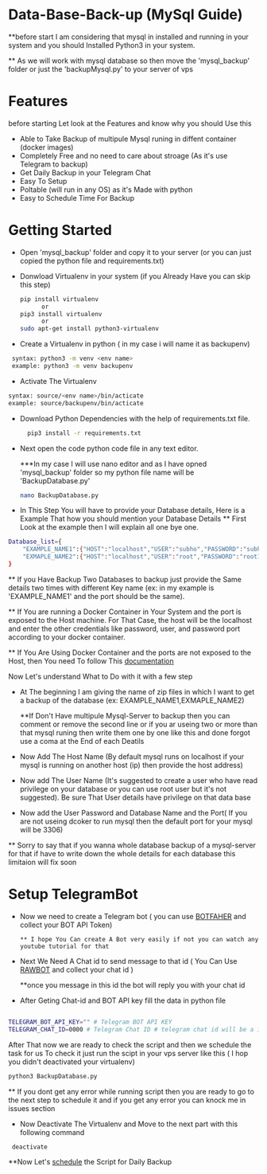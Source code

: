 # Data-Base-Back-up (MySql Guide)
 **before start I am considering that mysql in installed and running in your system and you should Installed Python3 in your system.
 
 ** As we will work with mysql database so then move the 'mysql_backup' folder or just the 'backupMysql.py' to your server of vps

# Features
before starting Let look at the Features and know why you should Use this
- Able to Take Backup of multipule Mysql runing in diffent container (docker images)
- Completely Free and no need to care about stroage (As it's use Telegram to backup)
- Get Daily Backup in your Telegram Chat
- Easy To Setup
- Poltable (will run in any OS) as it's Made with python 
- Easy to Schedule Time For Backup   
 
<h1>Getting Started</h1>

- Open 'mysql_backup' folder and copy it to your server (or  you can just copied the python file and requirements.txt)
- Donwload Virtualenv in your system (if you Already Have you can skip this step)

  ```bash
  pip install virtualenv
        or
  pip3 install virtualenv
        or
  sudo apt-get install python3-virtualenv
  ```
  
- Create a Virtualenv in python ( in my case i will name it as backupenv)

```bash
 syntax: python3 -m venv <env name>
 example: python3 -m venv backupenv
```
- Activate The Virtualenv

```bash
syntax: source/<env name>/bin/acticate
example: source/backupenv/bin/acticate
```

- Download Python Dependencies with the help of requirements.txt file.

  ```bash
    pip3 install -r requirements.txt
  ```
- Next open the code python code file in any text editor.

  ***In my case I will use nano editor and as I have opned 'mysql_backup' folder so my python file name will be 'BackupDatabase.py'

   ```bash
   nano BackupDatabase.py
   ```
   
- In This Step You will have to provide your Database details, Here is a Example That how you should mention your Database Details
  ** First Look at the example then I will explain all one bye one.

```bash
Database_list={
    "EXAMPLE_NAME1":{"HOST":"localhost","USER":"subho","PASSWORD":"subho1234","DATABASE":"github","PORT":3306},
    "EXMAPLE_NAME2":{"HOST":"localhost","USER":"root","PASSWORD":"root1234","DATABASE":"gitlab","PORT":3307}
}
```
 ** If you Have Backup Two Databases to backup just provide the Same details two times with different Key name (ex: in my example is 'EXAMPLE_NAME1' and the port should be the same).

 ** If You are running a Docker Container in Your System and the port is exposed to the Host machine. For That Case, the host will be the localhost and enter the other credentials like password, user, and password port according to your docker container.

 ** If You Are Using Docker Container and the ports are not exposed to the Host, then You need To follow This [documentation]()  


Now Let's understand What to Do with it with a few step

- At The beginning I am giving the name of zip files in which I want to get a backup of the database (ex: EXAMPLE_NAME1,EXMAPLE_NAME2)

  **If Don't Have multipule Mysql-Server to backup then you can comment or remove the second line or if you ar useing two or more than that mysql runing then write them one by one like this and done forgot use a coma at the
     End of each Deatils
     
- Now Add The Host Name (By default mysql runs on localhost if your mysql is running on another host (ip) then provide the host address)
- Now add The User Name (It's suggested to create a user who have read privilege on your database or you can use root user but it's not suggested). Be sure That User details have privilege on that data base
- Now add the User Password and Database Name and the Port( If you are not useing dcoker to run mysql then the default port for your mysql will be 3306)
  
** Sorry to say that if you  wanna whole database backup of a mysql-server for that if have to write down the whole details for each database this limitaion will fix soon 

# Setup TelegramBot

- Now we need to create a Telegram bot ( you can use [BOTFAHER](https://t.me/BotFather) and collect your BOT API Token)
  
      ** I hope You Can create A Bot very easily if not you can watch any youtube tutorial for that

- Next We Need A Chat id to send message to that id ( You Can Use [RAWBOT](https://t.me/raw_data_bot) and collect your chat id )

  **once you message in this id the bot will reply you with your chat id
  
- After Geting Chat-id and BOT API key fill the data in python file

```bash

TELEGRAM_BOT_API_KEY="" # Telegram BOT API KEY
TELEGRAM_CHAT_ID=0000 # Telegram Chat ID # telegram chat id will be a integer so dont use singel or double quotes

```
After That now we are ready to check the script and then we schedule the task for us
To check it just run the scipt in your vps server like this ( I hop you didn't deactivated your virtualenv)

```bash
python3 BackupDatabase.py
```
 ** If you dont get any error while running script then you are ready to go to the next step to schedule it and if you get any error you can knock me in issues section
- Now Deactivate The Virtualenv and Move to the next part with this following command
 ```bash
  deactivate
```
**Now Let's [schedule](../schedule.md) the Script for Daily Backup
